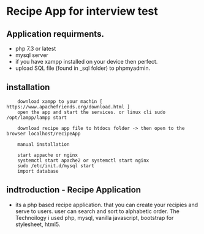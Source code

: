 # Recipe App for interview test

## Application requirments.
 * php 7.3 or latest
 * mysql server
 * if you have xampp installed on your device then perfect.
 * upload SQL file (found in _sql folder) to phpmyadmin. 


## installation

```
    download xampp to your machin [ https://www.apachefriends.org/download.html ] 
    open the app and start the services. or linux cli sudo /opt/lampp/lampp start
    
    download recipe app file to htdocs folder -> then open to the browser localhost/recipeApp
    
    manual installation
    
    start appache or nginx 
    systemctl start apache2 or systemctl start nginx
    sudo /etc/init.d/mysql start
    import database

```
    
## indtroduction - Recipe Application

* its a php based recipe application. that you can create your recipies and serve to users.
user can search and sort to alphabetic order. The Technoilogy i used php, mysql, vanilla javascript, bootstrap for stylesheet, html5. 


 